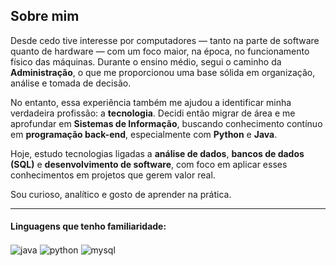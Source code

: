 <section>
  <h2>Sobre mim</h2>
  <p>
    Desde cedo tive interesse por computadores — tanto na parte de software quanto de hardware —
    com um foco maior, na época, no funcionamento físico das máquinas. Durante o ensino médio,
    segui o caminho da <strong>Administração</strong>, o que me proporcionou uma base sólida em
    organização, análise e tomada de decisão.
  </p>
  <p>
    No entanto, essa experiência também me ajudou a identificar minha verdadeira profissão:
    a <strong>tecnologia</strong>. Decidi então migrar de área e me aprofundar em
    <strong>Sistemas de Informação</strong>, buscando conhecimento contínuo em
    <strong>programação back-end</strong>, especialmente com <strong>Python</strong> e
    <strong>Java</strong>.
  </p>
  <p>
    Hoje, estudo tecnologias ligadas a <strong>análise de dados</strong>,
    <strong>bancos de dados (SQL)</strong> e <strong>desenvolvimento de software</strong>,
    com foco em aplicar esses conhecimentos em projetos que gerem valor real.
  </p>
  <p>
    Sou curioso, analítico e gosto de aprender na prática.
  </p>
</section>


---

#### Linguagens que tenho familiaridade:

<div style="display: inline-block">
  
<img align="center" alt="java" src="https://img.shields.io/badge/java-FF4500?style=for-the-badge&logo=openjdk&logoColor=white"/>
<img align="center" alt="python" src="https://img.shields.io/badge/Python-3776AB?style=for-the-badge&logo=python&logoColor=white"/>
<img align="center" alt="mysql" src="https://img.shields.io/badge/MySQL-black?style=for-the-badge&logo=mysql">


</div>
